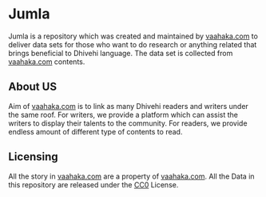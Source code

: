 # Jumla
Jumla is a repository which was created and maintained by [vaahaka.com](https://vaahaka.com/) to deliver data sets for those who want to do research or anything related that brings beneficial to Dhivehi language. The data set is collected from [vaahaka.com](https://vaahaka.com/) contents. 


## About US
Aim of [vaahaka.com](https://vaahaka.com/) is to link as many Dhivehi readers and writers under the same roof. For writers, we provide a platform which can assist the writers to display their talents to the community. For readers, we provide endless amount of different type of contents to read.

## Licensing
All the story in [vaahaka.com](https://vaahaka.com/) are a property of [vaahaka.com](https://vaahaka.com/). All the Data in this repository are released under the [CC0](https://creativecommons.org/publicdomain/zero/1.0/) License.

